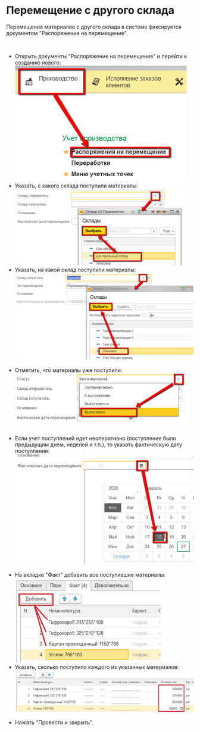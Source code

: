 # Перемещение с другого склада


Перемещение материалов с другого склада в системе фиксируется документом
"Распоряжение на перемещение".

 

-   Открыть документы "Распоряжение на перемещение" и перейти к созданию
    нового:
    ![](MovingWithWarehouse.assets/drex_peremeshchenie_s_drugogo_sklada_3_custom.png)
     
-   Указать, с какого склада поступили материалы:
    ![](MovingWithWarehouse.assets/drex_peremeshchenie_s_drugogo_sklada_3_custom_2.png)
     
-   Указать, на какой склад поступили материалы:
    ![](MovingWithWarehouse.assets/drex_peremeshchenie_s_drugogo_sklada_3_custom_3.png)
     
-   Отметить, что материалы уже поступили:
    ![](MovingWithWarehouse.assets/drex_peremeshchenie_s_drugogo_sklada_3_custom_4.png)
     
-   Если учет поступлений идет неоперативно (поступление было предыдущим
    днем, неделей и т.п.), то указать фактическую дату поступления:
    ![](MovingWithWarehouse.assets/drex_peremeshchenie_s_drugogo_sklada_3_custom_5.png)
     
-   На вкладке "Факт" добавить все поступившие материалы:
    ![](MovingWithWarehouse.assets/drex_peremeshchenie_s_drugogo_sklada_3_custom_6.png)
     
-   Указать, сколько поступило каждого из указанных материалов:
    ![](MovingWithWarehouse.assets/drex_peremeshchenie_s_drugogo_sklada_3_custom_7.png)
     
-   Нажать "Провести и закрыть".

